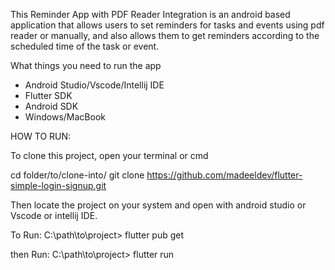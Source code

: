This Reminder App with PDF Reader Integration is an android based application that allows users to set reminders for tasks and events using pdf reader or manually,
and also allows them to get reminders according to the scheduled time of the task or event.



What things you need to run the app
* Android Studio/Vscode/Intellij IDE
* Flutter SDK
* Android SDK
* Windows/MacBook


HOW TO RUN: 

To clone this project, open your terminal or cmd

cd folder/to/clone-into/
git clone https://github.com/madeeldev/flutter-simple-login-signup.git

Then locate the project on your system and open with android studio or Vscode or intellij IDE.

To Run: 
C:\path\to\project> flutter pub get

then Run:
C:\path\to\project> flutter run

